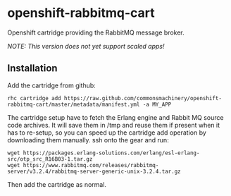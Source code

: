 openshift-rabbitmq-cart
=======================

Openshift cartridge providing the RabbitMQ message broker.

*NOTE: This version does not yet support scaled apps!*


Installation
------------

Add the cartridge from github:

    rhc cartridge add https://raw.github.com/commonsmachinery/openshift-rabbitmq-cart/master/metadata/manifest.yml -a MY_APP

The cartridge setup have to fetch the Erlang engine and Rabbit MQ
source code archives.  It will save them in /tmp and reuse them if
present when it has to re-setup, so you can speed up the cartridge add
operation by downloading them manually.  ssh onto the gear and run:

    wget https://packages.erlang-solutions.com/erlang/esl-erlang-src/otp_src_R16B03-1.tar.gz
    wget https://www.rabbitmq.com/releases/rabbitmq-server/v3.2.4/rabbitmq-server-generic-unix-3.2.4.tar.gz

Then add the cartridge as normal.
